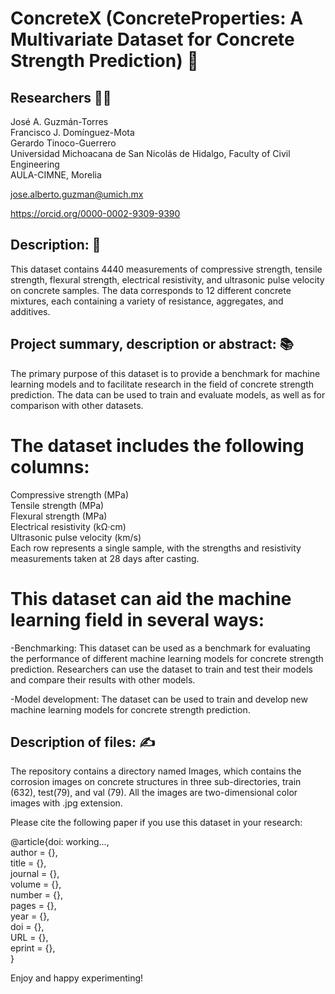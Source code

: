 # ConcreteX (ConcreteProperties: A Multivariate Dataset for Concrete Strength Prediction) 🏫

## Researchers 🧑‍🔬
José A. Guzmán-Torres <br />
Francisco J. Domínguez-Mota <br />
Gerardo Tinoco-Guerrero <br />
Universidad Michoacana de San Nicolás de Hidalgo, Faculty of Civil Engineering <br />
AULA-CIMNE, Morelia

jose.alberto.guzman@umich.mx

https://orcid.org/0000-0002-9309-9390

## Description: 📝
This dataset contains 4440 measurements of compressive strength, tensile strength, flexural strength, electrical resistivity, and ultrasonic pulse velocity on concrete samples. The data corresponds to 12 different concrete mixtures, each containing a variety of resistance, aggregates, and additives.

## Project summary, description or abstract: 📚

The primary purpose of this dataset is to provide a benchmark for machine learning models and to facilitate research in the field of concrete strength prediction. The data can be used to train and evaluate models, as well as for comparison with other datasets.

# The dataset includes the following columns:

Compressive strength (MPa) <br />
Tensile strength (MPa) <br />
Flexural strength (MPa) <br />
Electrical resistivity (kΩ·cm) <br />
Ultrasonic pulse velocity (km/s) <br />
Each row represents a single sample, with the strengths and resistivity measurements taken at 28 days after casting. 

# This dataset can aid the machine learning field in several ways:

-Benchmarking: This dataset can be used as a benchmark for evaluating the performance of different machine learning models for concrete strength prediction. Researchers can use the dataset to train and test their models and compare their results with other models.

-Model development: The dataset can be used to train and develop new machine learning models for concrete strength prediction.

## Description of files: ✍️
The repository contains a directory named Images, which contains the corrosion images on concrete structures in three sub-directories, train (632), test(79), and val (79). All the images are two-dimensional color images with .jpg extension.

Please cite the following paper if you use this dataset in your research:

@article{doi: working..., <br />
author = {}, <br />
title = {}, <br />
journal = {}, <br />
volume = {}, <br />
number = {}, <br />
pages = {}, <br />
year = {}, <br />
doi = {}, <br />
URL = {}, <br />
eprint = {}, <br />
}

Enjoy and happy experimenting!
